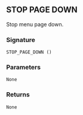## STOP PAGE DOWN

Stop menu page down.


### Signature

`STOP_PAGE_DOWN ()`


### Parameters

`None`


### Returns

`None`
